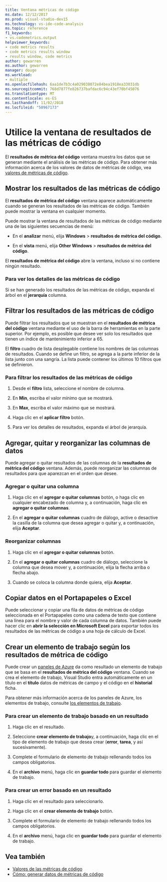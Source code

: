 ```yaml
---
title: Ventana métricas de código
ms.date: 12/12/2017
ms.prod: visual-studio-dev15
ms.technology: vs-ide-code-analysis
ms.topic: reference
f1_keywords:
- vs.codemetrics.output
helpviewer_keywords:
- code metrics results
- code metrics results window
- results window, code metrics
author: gewarren
ms.author: gewarren
manager: douge
ms.workload:
- multiple
ms.openlocfilehash: 6aa1de7b3c4a029038072e84bea1918ea33031db
ms.sourcegitcommit: 768d7877fe826737bafdac6c94c43ef70bf45076
ms.translationtype: MT
ms.contentlocale: es-ES
ms.lasthandoff: 11/02/2018
ms.locfileid: "50967173"
---
```

# <a name="use-the-code-metrics-results-window"></a>Utilice la ventana de resultados de las métricas de código

El **resultados de métrica del código** ventana muestra los datos que se generan mediante el análisis de las métricas de código. Para obtener más información acerca de los valores de datos de métricas de código, vea [valores de métricas de código](../code-quality/code-metrics-values.md).

## <a name="display-code-metrics-results"></a>Mostrar los resultados de las métricas de código

El **resultados de métrica del código** ventana aparece automáticamente cuando se generan los resultados de las métricas de código. También puede mostrar la ventana en cualquier momento.

Puede mostrar la ventana de resultados de las métricas de código mediante una de las siguientes secuencias de menú:

- En el **analizar** menú, elija **Windows** > **resultados de métrica del código**.

- En el **vista** menú, elija **Other Windows** > **resultados de métrica del código**.

El **resultados de métrica del código** abre la ventana, incluso si no contiene ningún resultado.

### <a name="to-view-code-metrics-details"></a>Para ver los detalles de las métricas de código

Si se han generado los resultados de las métricas de código, expanda el árbol en el **jerarquía** columna.

## <a name="filter-code-metrics-results"></a>Filtrar los resultados de las métricas de código

Puede filtrar los resultados que se muestran en el **resultados de métrica del código** ventana mediante el uso de la barra de herramientas en la parte superior. Por ejemplo, es posible que desee ver solo los resultados que tienen un índice de mantenimiento inferior a 65.

El **filtro** cuadro de lista desplegable contiene los nombres de las columnas de resultados. Cuando se define un filtro, se agrega a la parte inferior de la lista junto con una sangría. La lista puede contener los últimos 10 filtros que se definieron.

### <a name="to-filter-the-code-metrics-results"></a>Para filtrar los resultados de las métricas de código

1.  Desde el **filtro** lista, seleccione el nombre de columna.

2.  En **Min**, escriba el valor mínimo que se mostrará.

3.  En **Max**, escriba el valor máximo que se mostrará.

4.  Haga clic en el **aplicar filtro** botón.

5.  Para ver los detalles de resultados, expanda el árbol de jerarquía.

## <a name="add-remove-and-rearrange-data-columns"></a>Agregar, quitar y reorganizar las columnas de datos

Puede agregar o quitar resultados de las columnas de la **resultados de métrica del código** ventana. Además, puede reorganizar las columnas de resultados para que aparezcan en el orden que desee.

### <a name="add-or-remove-a-column"></a>Agregar o quitar una columna

1. Haga clic en el **agregar o quitar columnas** botón, o haga clic en cualquier encabezado de columna y, a continuación, haga clic en **agregar o quitar columnas**.

1. En el **agregar o quitar columnas** cuadro de diálogo, active o desactive la casilla de la columna que desea agregar o quitar y, a continuación, elija **Aceptar**.

### <a name="rearrange-columns"></a>Reorganizar columnas

1. Haga clic en el **agregar o quitar columnas** botón.

1. En el **agregar o quitar columnas** cuadro de diálogo, seleccione la columna que desea mover y, a continuación, elija la flecha arriba o flecha abajo.

1. Cuando se coloca la columna donde quiera, elija **Aceptar**.

## <a name="copy-data-to-the-clipboard-or-excel"></a>Copiar datos en el Portapapeles o Excel

Puede seleccionar y copiar una fila de datos de métricas de código seleccionada en el Portapapeles como una cadena de texto que contiene una línea para el nombre y valor de cada columna de datos. También puede hacer clic en **abrir la selección en Microsoft Excel** para exportar todos los resultados de las métricas de código a una hoja de cálculo de Excel.

## <a name="create-a-work-item-based-on-code-metric-results"></a>Crear un elemento de trabajo según los resultados de métrica de código

Puede crear un [paneles de Azure](/azure/devops/boards/index?view=vsts) da como resultado un elemento de trabajo que se basa en el **resultados de métrica del código** ventana. Cuando se crea el elemento de trabajo, Visual Studio entra automáticamente en un título en el **título** datos de métricas de campo y el código en el **historial** ficha.

Para obtener más información acerca de los paneles de Azure, los elementos de trabajo, consulte [los elementos de trabajo](/azure/devops/boards/work-items/index?view=vsts).

### <a name="to-create-a-work-item-based-on-a-result"></a>Para crear un elemento de trabajo basado en un resultado

1.  Haga clic en el resultado.

2.  Seleccione **crear elemento de trabajo**y, a continuación, haga clic en el tipo de elemento de trabajo que desea crear (**error**, **tarea**, y así sucesivamente).

3.  Complete el formulario de elemento de trabajo rellenando todos los campos obligatorios.

4.  En el **archivo** menú, haga clic en **guardar todo** para guardar el elemento de trabajo.

### <a name="to-create-a-bug-based-on-a-result"></a>Para crear un error basado en un resultado

1.  Haga clic en el resultado para seleccionarlo.

2.  Haga clic en el **crear elemento de trabajo** botón.

3.  Complete el formulario de elemento de trabajo rellenando todos los campos obligatorios.

4.  En el **archivo** menú, haga clic en **guardar todo** para guardar el elemento de trabajo.

## <a name="see-also"></a>Vea también

- [Valores de las métricas de código](../code-quality/code-metrics-values.md)
- [Cómo: generar datos de métricas de código](../code-quality/how-to-generate-code-metrics-data.md)
